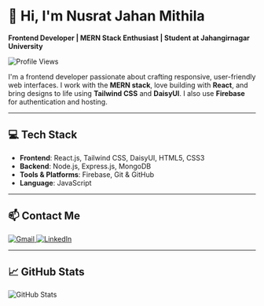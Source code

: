 # 👋 Hi, I'm Nusrat Jahan Mithila

**Frontend Developer | MERN Stack Enthusiast | Student at Jahangirnagar University**

![Profile Views](https://komarev.com/ghpvc/?username=TrustfratedIsNotAvailable&color=blue)

I'm a frontend developer passionate about crafting responsive, user-friendly web interfaces. I work with the **MERN stack**, love building with **React**, and bring designs to life using **Tailwind CSS** and **DaisyUI**. I also use **Firebase** for authentication and hosting.

---

## 💻 Tech Stack

- **Frontend**: React.js, Tailwind CSS, DaisyUI, HTML5, CSS3  
- **Backend**: Node.js, Express.js, MongoDB  
- **Tools & Platforms**: Firebase, Git & GitHub 
- **Language**: JavaScript

---

## 📫 Contact Me

<p>
  <a href="mailto:nusratmithila524@gmail.com">
    <img alt="Gmail" src="https://img.shields.io/badge/GMAIL-D14836?style=for-the-badge&logo=gmail&logoColor=white" />
  </a>
  <a href="https://www.linkedin.com/in/nusrat-jahan-mithila-6031a6240" target="_blank">
    <img alt="LinkedIn" src="https://img.shields.io/badge/LINKEDIN-0077B5?style=for-the-badge&logo=linkedin&logoColor=white" />
  </a>
</p>

---

## 📈 GitHub Stats

![GitHub Stats](https://github-readme-stats.vercel.app/api?username=TrustfratedIsNotAvailable&show_icons=true&theme=radical&cache_seconds=60)
